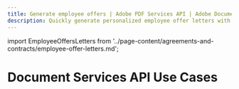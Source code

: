 ```yaml
---
title: Generate employee offers | Adobe PDF Services API | Adobe Document Services
description: Quickly generate personalized employee offer letters with Document Generation API. Our PDF Services API helps you create, convert, OCR PDFs and more. Free 6-month trial. Learn more today.
---
```


import EmployeeOffersLetters from '../page-content/agreements-and-contracts/employee-offer-letters.md';


<Hero slots="heading" variant="fullwidth" theme="dark"  customLayout className="herobgImage Hero-Banner" />

# Document Services API Use Cases

<MenuWrapperComponent  menuItem= 'subMenuPages'  slots="content"  repeat="1" theme="lightest" className="Employee-Offer-Letters"/>

<EmployeeOffersLetters />
